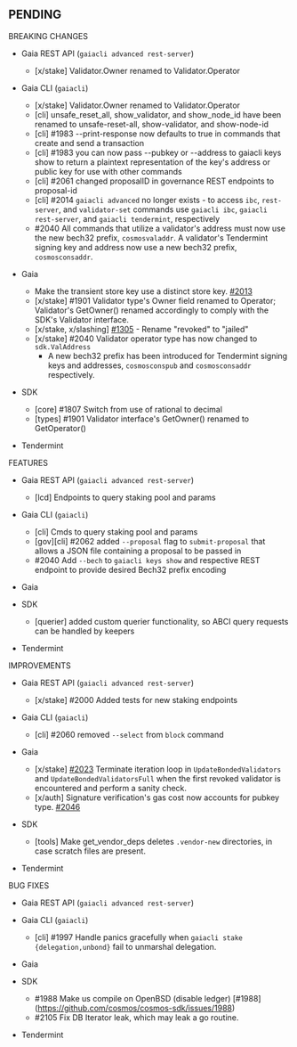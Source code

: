 ## PENDING

BREAKING CHANGES

* Gaia REST API (`gaiacli advanced rest-server`)
    * [x/stake] Validator.Owner renamed to Validator.Operator

* Gaia CLI  (`gaiacli`)
  * [x/stake] Validator.Owner renamed to Validator.Operator
  * [cli] unsafe_reset_all, show_validator, and show_node_id have been renamed to unsafe-reset-all, show-validator, and show-node-id
  * [cli] \#1983 --print-response now defaults to true in commands that create and send a transaction
  * [cli] \#1983 you can now pass --pubkey or --address to gaiacli keys show to return a plaintext representation of the key's address or public key for use with other commands
  * [cli] \#2061 changed proposalID in governance REST endpoints to proposal-id
  * [cli] \#2014 `gaiacli advanced` no longer exists - to access `ibc`, `rest-server`, and `validator-set` commands use `gaiacli ibc`, `gaiacli rest-server`, and `gaiacli tendermint`, respectively
  * \#2040 All commands that utilize a validator's address must now use the new
    bech32 prefix, `cosmosvaladdr`. A validator's Tendermint signing key and address
    now use a new bech32 prefix, `cosmosconsaddr`.

* Gaia
  * Make the transient store key use a distinct store key. [#2013](https://github.com/cosmos/cosmos-sdk/pull/2013)
  * [x/stake] \#1901 Validator type's Owner field renamed to Operator; Validator's GetOwner() renamed accordingly to comply with the SDK's Validator interface.
  * [x/stake, x/slashing] [#1305](https://github.com/cosmos/cosmos-sdk/issues/1305) - Rename "revoked" to "jailed"
  * [x/stake] \#2040 Validator operator type has now changed to `sdk.ValAddress`
    * A new bech32 prefix has been introduced for Tendermint signing keys and
    addresses, `cosmosconspub` and `cosmosconsaddr` respectively.
    
* SDK
    * [core] \#1807 Switch from use of rational to decimal
    * [types] \#1901 Validator interface's GetOwner() renamed to GetOperator()

* Tendermint


FEATURES

* Gaia REST API (`gaiacli advanced rest-server`)
  * [lcd] Endpoints to query staking pool and params

* Gaia CLI  (`gaiacli`)
  * [cli] Cmds to query staking pool and params
  * [gov][cli] #2062 added `--proposal` flag to `submit-proposal` that allows a JSON file containing a proposal to be passed in
  * \#2040 Add `--bech` to `gaiacli keys show` and respective REST endpoint to
  provide desired Bech32 prefix encoding

* Gaia

* SDK
  * [querier] added custom querier functionality, so ABCI query requests can be handled by keepers

* Tendermint


IMPROVEMENTS

* Gaia REST API (`gaiacli advanced rest-server`)
    * [x/stake] \#2000 Added tests for new staking endpoints

* Gaia CLI  (`gaiacli`)
    * [cli] #2060 removed `--select` from `block` command

* Gaia
    * [x/stake] [#2023](https://github.com/cosmos/cosmos-sdk/pull/2023) Terminate iteration loop in `UpdateBondedValidators` and `UpdateBondedValidatorsFull` when the first revoked validator is encountered and perform a sanity check. 
    * [x/auth] Signature verification's gas cost now accounts for pubkey type. [#2046](https://github.com/tendermint/tendermint/pull/2046)

* SDK
    * [tools] Make get_vendor_deps deletes `.vendor-new` directories, in case scratch files are present.

* Tendermint


BUG FIXES

* Gaia REST API (`gaiacli advanced rest-server`)

* Gaia CLI  (`gaiacli`)
    * [cli] \#1997 Handle panics gracefully when `gaiacli stake {delegation,unbond}` fail to unmarshal delegation.

* Gaia

* SDK
    * \#1988 Make us compile on OpenBSD (disable ledger) [#1988] (https://github.com/cosmos/cosmos-sdk/issues/1988)
    * \#2105 Fix DB Iterator leak, which may leak a go routine.

* Tendermint
